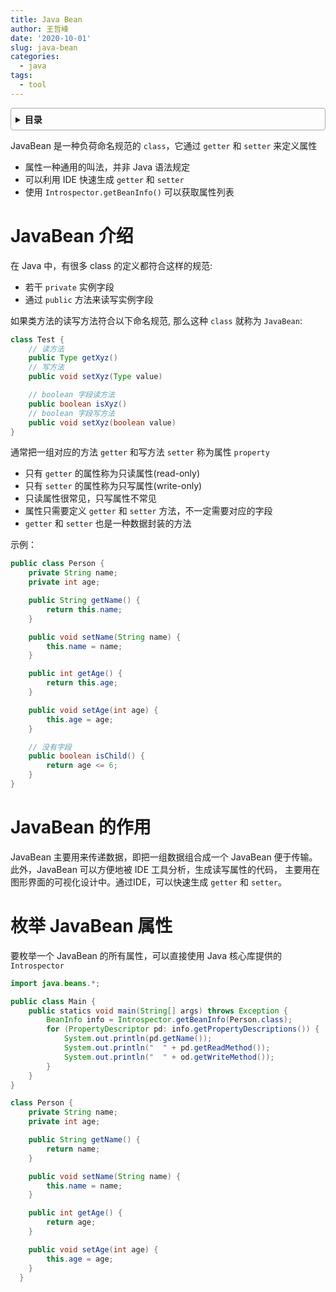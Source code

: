 ```yaml
---
title: Java Bean
author: 王哲峰
date: '2020-10-01'
slug: java-bean
categories:
  - java
tags:
  - tool
---
```


<style>
details {
    border: 1px solid #aaa;
    border-radius: 4px;
    padding: .5em .5em 0;
}
summary {
    font-weight: bold;
    margin: -.5em -.5em 0;
    padding: .5em;
}
details[open] {
    padding: .5em;
}
details[open] summary {
    border-bottom: 1px solid #aaa;
    margin-bottom: .5em;
}
img {
    pointer-events: none;
}
</style>

<details><summary>目录</summary><p>

- [JavaBean 介绍](#javabean-介绍)
- [JavaBean 的作用](#javabean-的作用)
- [枚举 JavaBean 属性](#枚举-javabean-属性)
</p></details><p></p>

JavaBean 是一种负荷命名规范的 `class`，它通过 `getter` 和 `setter` 来定义属性

- 属性一种通用的叫法，并非 Java 语法规定
- 可以利用 IDE 快速生成 `getter` 和 `setter`
- 使用 `Introspector.getBeanInfo()` 可以获取属性列表

# JavaBean 介绍

在 Java 中，有很多 class 的定义都符合这样的规范:

- 若干 `private` 实例字段
- 通过 `public` 方法来读写实例字段

如果类方法的读写方法符合以下命名规范, 那么这种 `class` 就称为 `JavaBean`:

```java
class Test {
    // 读方法
    public Type getXyz()
    // 写方法
    public void setXyz(Type value)

    // boolean 字段读方法
    public boolean isXyz()
    // boolean 字段写方法
    public void setXyz(boolean value)
}
```

通常把一组对应的方法 `getter` 和写方法 `setter` 称为属性 `property`

- 只有 `getter` 的属性称为只读属性(read-only)
- 只有 `setter` 的属性称为只写属性(write-only)
- 只读属性很常见，只写属性不常见
- 属性只需要定义 `getter` 和 `setter` 方法，不一定需要对应的字段
- `getter` 和 `setter` 也是一种数据封装的方法


示例：

```java
public class Person {
    private String name;
    private int age;

    public String getName() {
        return this.name;
    }

    public void setName(String name) {
        this.name = name;
    }

    public int getAge() {
        return this.age;
    }

    public void setAge(int age) {
        this.age = age;
    }

    // 没有字段
    public boolean isChild() {
        return age <= 6;
    }
}
```

# JavaBean 的作用

JavaBean 主要用来传递数据，即把一组数据组合成一个 JavaBean 便于传输。此外，JavaBean 可以方便地被 IDE 工具分析，生成读写属性的代码，
主要用在图形界面的可视化设计中。通过IDE，可以快速生成 `getter` 和 `setter`。

# 枚举 JavaBean 属性

要枚举一个 JavaBean 的所有属性，可以直接使用 Java 核心库提供的 `Introspector`

```java
import java.beans.*;

public class Main {
    public statics void main(String[] args) throws Exception {
        BeanInfo info = Introspector.getBeanInfo(Person.class);
        for (PropertyDescriptor pd: info.getPropertyDescriptions()) {
            System.out.println(pd.getName());
            System.out.println("  " + pd.getReadMethod());
            System.out.println("  " + od.getWriteMethod());
        }
    }
}

class Person {
    private String name;
    private int age;

    public String getName() {
        return name;
    }

    public void setName(String name) {
        this.name = name;
    }

    public int getAge() {
        return age;
    }

    public void setAge(int age) {
        this.age = age;
    } 
  }
```

